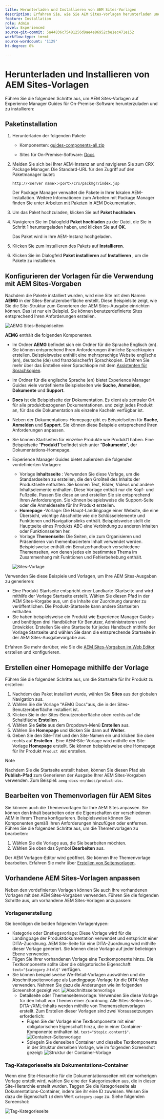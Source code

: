 ```yaml
---
title: Herunterladen und Installieren von AEM Sites-Vorlagen
description: Erfahren Sie, wie Sie AEM Sites-Vorlagen herunterladen und installieren
feature: Installation
role: Admin
level: Experienced
source-git-commit: 5a44836c75481256d9ae4e86952cbe1ec471e152
workflow-type: tm+mt
source-wordcount: '1129'
ht-degree: 0%

---
```



# Herunterladen und Installieren von AEM Sites-Vorlagen

Führen Sie die folgenden Schritte aus, um AEM Sites-Vorlagen auf Experience Manager Guides für On-Premise-Software herunterzuladen und zu installieren:


## Paketinstallation

1. Herunterladen der folgenden Pakete

   - Komponenten: [guides-components-all.zip](https://github.com/adobe/aemg-sites-components/releases/tag/v1.0.0)

   - Sites für On-Premise-Software: [Docs](https://github.com/adobe/aemg-docs/releases/tag/v1.0.0)

1. Melden Sie sich bei Ihrer AEM-Instanz an und navigieren Sie zum CRX Package Manager. Die Standard-URL für den Zugriff auf den Paketmanager lautet:

   ```http
   http://<server name>:<port>/crx/packmgr/index.jsp
   ```

   Der Package Manager verwaltet die Pakete in Ihrer lokalen AEM-Installation. Weitere Informationen zum Arbeiten mit Package Manager finden Sie unter [Arbeiten mit Paketen](https://helpx.adobe.com/de/experience-manager/6-5/sites/administering/using/package-manager.html) in AEM Dokumentation.

1. Um das Paket hochzuladen, klicken Sie auf **Paket hochladen**.

1. Navigieren Sie im Dialogfeld **Paket hochladen** zu der Datei, die Sie in Schritt 1 heruntergeladen haben, und klicken Sie auf **OK**.

   Das Paket wird in Ihre AEM-Instanz hochgeladen.

1. Klicken Sie zum Installieren des Pakets auf **Installieren**.

1. Klicken Sie im Dialogfeld **Paket installieren** auf **Installieren** , um die Pakete zu installieren.


## Konfigurieren der Vorlagen für die Verwendung mit AEM Sites-Vorgaben

Nachdem die Pakete installiert wurden, wird eine Site mit dem Namen **AEMG** in der Sites-Benutzeroberfläche erstellt. Diese Beispielsite zeigt, wie Sie die Site-Struktur zum Generieren der AEM Sites-Ausgabe einrichten können. Das ist nur ein Beispiel. Sie können benutzerdefinierte Sites entsprechend Ihren Anforderungen erstellen.

![AEMG Sites-Beispielseiten](assets/aemg-sites-sample-pages.png)


**AEMG** enthält die folgenden Komponenten.
- Im Ordner **AEMG** befindet sich ein Ordner für die Sprache Englisch (en). Sie können entsprechend Ihren Anforderungen ähnliche Sprachkopien erstellen. Beispielsweise enthält eine mehrsprachige Website englische (en), deutsche (de) und französische(fr) Sprachkopien.  Erfahren Sie mehr über das Erstellen einer Sprachkopie mit dem [Assistenten für Sprachkopien](https://experienceleague.adobe.com/en/docs/experience-manager-65/content/sites/administering/introduction/tc-wizard).
- Im Ordner für die englische Sprache (en) bietet Experience Manager Guides viele vordefinierte Beispielseiten wie **Suche**, **Anmelden**, **Dokumente** und **Support**.

- **Docs** ist die Beispielseite der Dokumentation. Es dient als zentraler Ort für alle produktbezogenen Dokumentationen.
und zeigt jedes Produkt an, für das die Dokumentation als einzelne Kacheln verfügbar ist.

- Neben der Dokumentations-Homepage gibt es Beispielseiten für **Suche**, **Anmelden** und **Support**. Sie können diese Beispiele entsprechend Ihren Anforderungen anpassen.
- Sie können Startseiten für einzelne Produkte wie Produkt1 haben. Eine Beispielseite &quot;**Produkt1**&quot;befindet sich unter &quot;**Dokumente**&quot;, der Dokumentations-Homepage.

- Experience Manager Guides bietet außerdem die folgenden vordefinierten Vorlagen:

   - Vorlage **Inhaltsseite** : Verwenden Sie diese Vorlage, um die Standardseiten zu erstellen, die den Großteil des Inhalts der Produktseite enthalten. Sie können Text, Bilder, Videos und andere Inhaltselemente enthalten. Diese Vorlage enthält nur die Kopf- und Fußzeile. Passen Sie diese an und erstellen Sie sie entsprechend Ihren Anforderungen. Sie können beispielsweise die Support-Seite oder die Anmeldeseite für Ihr Produkt erstellen.
   - **Homepage** -Vorlage: Die Haupt-Landingpage einer Website, die eine Übersicht, wichtige Abschnitte wie die Schlüsselelemente und Funktionen und Navigationslinks enthält. Beispielsweise stellt die Hauptseite eines Produkts ABC eine Verbindung zu anderen Inhalten oder Funktionsseiten her.
   - Vorlage **Themenseite**: Die Seiten, die zum Organisieren und Präsentieren von themenbasiertem Inhalt verwendet werden. Beispielsweise enthält ein Benutzerhandbuch verschiedene Themenseiten, von denen jedes ein bestimmtes Thema im Zusammenhang mit Funktionen und Fehlerbehebung enthält.

  ![Sites-Vorlage](assets/sites-ui-templates.png)

Verwenden Sie diese Beispiele und Vorlagen, um Ihre AEM Sites-Ausgaben zu generieren:
- Eine Produkt-Startseite entspricht einer Landkarte-Startseite und wird mithilfe der Vorlage Startseite erstellt. Wählen Sie diesen Pfad in der AEM Sites-Vorgabe aus, um die Inhalte der Zuordnung darunter zu veröffentlichen. Die Produkt-Startseite kann andere Startseiten enthalten.
- Sie haben beispielsweise ein Produkt wie Experience Manager Guides und benötigen drei Handbücher für Benutzer, Administratoren und Entwickler.  Erstellen Sie eine Startseite für jedes Handbuch mithilfe der Vorlage Startseite und wählen Sie dann die entsprechende Startseite in der AEM Sites-Ausgabevorgabe aus.

Erfahren Sie mehr darüber, wie Sie die [AEM Sites-Vorgaben im Web Editor](../user-guide/generate-output-aem-site-web-editor.md) erstellen und konfigurieren.

## Erstellen einer Homepage mithilfe der Vorlage

Führen Sie die folgenden Schritte aus, um die Startseite für Ihr Produkt zu erstellen:
1. Nachdem das Paket installiert wurde, wählen Sie **Sites** aus der globalen Navigation aus.
1. Wählen Sie die Vorlage &quot;AEMG Docs&quot;aus, die in der Sites-Benutzeroberfläche installiert ist.
1. Klicken Sie in der Sites-Benutzeroberfläche oben rechts auf die Schaltfläche **Erstellen** .
1. Wählen Sie **Seite** aus dem Dropdown-Menü **Erstellen** aus.
1. Wählen Sie **Homepage** und klicken Sie dann auf **Weiter**.
1. Geben Sie den Site-Titel und den Site-Namen ein und klicken Sie oben rechts auf **Erstellen** . Eine AEM-Site-Vorlage wird mithilfe der Site-Vorlage **Homepage** erstellt. Sie können beispielsweise eine Homepage für Ihr Produkt `Product ABC` erstellen.


>[!NOTE]
>
>Nachdem Sie die Startseite erstellt haben, können Sie diesen Pfad als **Publish-Pfad** zum Generieren der Ausgabe Ihrer AEM Sites-Vorgaben verwenden. Zum Beispiel: `aemg-docs-en/docs/product-abc`.

## Bearbeiten von Themenvorlagen für AEM Sites

Sie können auch die Themenvorlagen für Ihre AEM Sites anpassen. Sie können den Inhalt bearbeiten oder die Eigenschaften der verschiedenen AEM in Ihrem Thema konfigurieren. Beispielsweise können Sie Komponenten gemäß Ihren Anforderungen hinzufügen oder entfernen.\
Führen Sie die folgenden Schritte aus, um die Themenvorlagen zu bearbeiten:
1. Wählen Sie die Vorlage aus, die Sie bearbeiten möchten.
1. Wählen Sie oben das Symbol **Bearbeiten** aus.

Der AEM Vorlagen-Editor wird geöffnet. Sie können Ihre Themenvorlage bearbeiten. Erfahren Sie mehr über [Erstellen von Seitenvorlagen](https://experienceleague.adobe.com/en/docs/experience-manager-65/content/sites/authoring/siteandpage/templates#editing-a-template-structure-template-author).


## Vorhandene AEM Sites-Vorlagen anpassen

Neben den vordefinierten Vorlagen können Sie auch Ihre vorhandenen Vorlagen mit den AEM Sites-Vorgaben verwenden. Führen Sie die folgenden Schritte aus, um vorhandene AEM Sites-Vorlagen anzupassen:

### Vorlagenerstellung

Sie benötigen die beiden folgenden Vorlagentypen:

- Kategorie oder Einstiegsvorlage: Diese Vorlage wird für die Landingpage der Produktdokumentation verwendet und entspricht einer DITA-Zuordnung.  AEM Site-Seite für eine DITA-Zuordnung wird mithilfe dieser Vorlage generiert. Sie können diese Vorlage auf jeder beliebigen Ebene verwenden.
- Fügen Sie Ihrer vorhandenen Vorlage eine Textkomponente hinzu. Die Textkomponente sollte über die obligatorische Eigenschaft `text="$category.html$"` verfügen.
- Sie können beispielsweise We-Retail-Vorlagen auswählen und die Abschnittsseitenvorlage als Landingpage-Vorlage für die DITA-Map verwenden. Nehmen Sie dazu die Änderungen wie im folgenden Screenshot gezeigt vor:
  ![Abschnittsseitenvorlage](assets/customize-existing-aem-templates-section.png)
   - Detailseite oder Themenseitenvorlage: Verwenden Sie diese Vorlage für den Inhalt von Themen einer Zuordnung. Alle Sites-Seiten des DITA-/XML-Inhalts werden mithilfe von Themenseitenvorlagen erstellt. Zum Erstellen dieser Vorlagen sind zwei Voraussetzungen erforderlich:
      - Fügen Sie der Vorlage eine Textkomponente mit einer obligatorischen Eigenschaft hinzu, die in einer Container-Komponente enthalten ist. `text="$topic.content$"`.
        ![Container-Seitenvorlage](assets/customize-existing-aem-templates-container.png)
      - Spiegeln Sie denselben Container und dieselbe Textkomponente in der Struktur derselben Vorlage, wie im folgenden Screenshot gezeigt:
        ![Struktur der Container-Vorlage](assets/customize-existing-aem-templates-structure.png)

### Tag-Kategorieseite als Dokumentations-Container

Wenn eine Site-Hierarchie für die Dokumentationsseiten mit der vorherigen Vorlage erstellt wird, wählen Sie eine der Kategorieseiten aus, die in dieser Site-Hierarchie erstellt wurden. Taggen Sie die Kategorieseite als Dokumentations-Container, indem Sie ihr eine ID zuweisen.
Weisen Sie dazu die Eigenschaft `id` dem Wert `category-page` zu. Siehe folgenden Screenshot:

![Tag-Kategorieseite](assets/customize-existing-aem-templates-tagging.png)